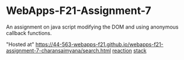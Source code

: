 # WebApps-F21-Assignment-7
An assignment on java script modifying the DOM and using anonymous callback functions.


"Hosted at" https://44-563-webapps-f21.github.io/webapps-f21-assignment-7-charansaimyana/search.html
[reaction](https://44-563-webapps-f21.github.io/webapps-f21-assignment-7-charansaimyana/reaction.html)
[stack](https://44-563-webapps-f21.github.io/webapps-f21-assignment-7-charansaimyana/stack.html)

